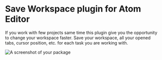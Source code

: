 # Save Workspace plugin for Atom Editor

If you work with few projects same time this plugin give you the opportunity to change your workspace faster.  Save your workspace, all your opened tabs, cursor position, etc. for each task you are working with.

![A screenshot of your package](https://f.cloud.github.com/assets/69169/2290250/c35d867a-a017-11e3-86be-cd7c5bf3ff9b.gif)
